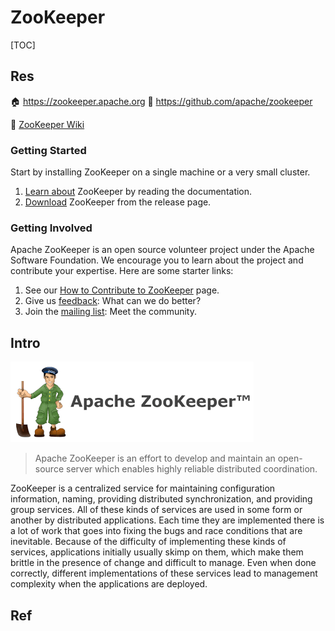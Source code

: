 # ZooKeeper

[TOC]



## Res
🏠 https://zookeeper.apache.org
🚧 https://github.com/apache/zookeeper

🤠 [ZooKeeper Wiki](https://cwiki.apache.org/confluence/display/ZOOKEEPER/Index)

### Getting Started
Start by installing ZooKeeper on a single machine or a very small cluster.
1. [Learn about](https://zookeeper.apache.org/doc/current/index.html) ZooKeeper by reading the documentation.
2. [Download](https://zookeeper.apache.org/releases.html) ZooKeeper from the release page.

### Getting Involved
Apache ZooKeeper is an open source volunteer project under the Apache Software Foundation. We encourage you to learn about the project and contribute your expertise. Here are some starter links:

1. See our [How to Contribute to ZooKeeper](https://cwiki.apache.org/confluence/display/ZOOKEEPER/HowToContribute) page.
2. Give us [feedback](https://issues.apache.org/jira/browse/ZOOKEEPER): What can we do better?
3. Join the [mailing list](https://zookeeper.apache.org/lists.html): Meet the community.



## Intro
![Apache Zookeeper Internals. This article describes the internal… | by sudan  | Medium](../../../../../../Assets/Pics/C54208C8-B426-45DF-BF5B-BACE98C21BE3.png)

> Apache ZooKeeper is an effort to develop and maintain an open-source server which enables highly reliable distributed coordination.

ZooKeeper is a centralized service for maintaining configuration information, naming, providing distributed synchronization, and providing group services. All of these kinds of services are used in some form or another by distributed applications. Each time they are implemented there is a lot of work that goes into fixing the bugs and race conditions that are inevitable. Because of the difficulty of implementing these kinds of services, applications initially usually skimp on them, which make them brittle in the presence of change and difficult to manage. Even when done correctly, different implementations of these services lead to management complexity when the applications are deployed.



## Ref

